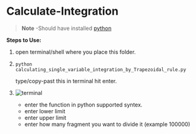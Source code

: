 # Calculate-Integration

> **Note**
> -Should have installed [python](https://www.python.org/downloads/)
 
**Steps to Use:**

1. open terminal/shell where you place this folder.
2. ```
   python calculating_single_variable_integration_by_Trapezoidal_rule.py
   ```
   
   type/copy-past this in terminal hit enter.
   
4. ![terminal](terminal.png)

   - enter the function in python supported  syntex.
   - enter lower limit
   - enter upper limit
   - enter how many fragment you want to divide it (example 100000)
